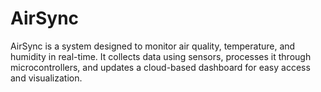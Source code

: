 # AirSync
AirSync is a system designed to monitor air quality, temperature, and humidity in real-time. It collects data using sensors, processes it through microcontrollers, and updates a cloud-based dashboard for easy access and visualization.
